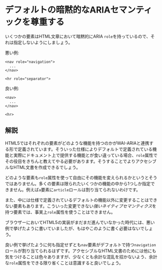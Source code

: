 # デフォルトの暗黙的なARIAセマンティックを尊重する

いくつかの要素はHTML文章において暗黙的にARIA `role`を持っているので、それは指定しないようにしましょう。

悪い例:

    <nav role="navigation">
      ...
    </nav>
    
    <hr role="separator">

良い例:

    <nav>
      ...
    </nav>
    
    <hr>


## 解説

HTML5ではそれぞれの要素がどのような機能を持つのかがWAI-ARIAと連携する形で定義されています。そういった仕様によりデフォルトで定義されている機能と実際にドキュメント上で提供する機能とが食い違っている場合、`role`属性でその役目をきちんと教えてやる必要があります。そうすることでよりアクセシブルなHTML文書を作成できるでしょう。

どのような要素も`role`属性を使って自由にその機能を変えられるかというとそうではありません。多くの要素は限られたいくつかの機能の中から1つしか指定できません。例えば`a`要素に`article`ロールは割り当てられないわけです。

また、中には仕様で定義されているデフォルトの機能以外に変更することはできない要素もあります。こういった変更できない*強いネイティブセマンティクス*を持つ要素では、事実上`role`属性を使うことはできません。

ブラウザーにおいてHTML5の実装がまだまだ進んでいなかった時代には、悪い例で挙げたように書いていましたが、もはやこのように書く必要はないでしょう。

良い例で挙げたように何も指定せずとも`nav`要素がデフォルトで持つ`navigation`ロールが割り当てられるはずです。アクセシブルなHTML文書のためには他にも気をつけることは色々ありますが、少なくとも余計な混乱を招かないよう、余計な`role`属性をできる限り省くことは意識すると良いでしょう。
